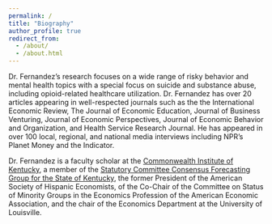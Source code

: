 ```yaml
---
permalink: /
title: "Biography"
author_profile: true
redirect_from: 
  - /about/
  - /about.html
---
```


Dr. Fernandez’s research focuses on a wide range of risky behavior and mental health topics with a special focus on suicide and substance abuse, including opioid-related healthcare utilization. Dr. Fernandez has over 20 articles appearing in well-respected journals such as the the International Economic Review, The Journal of Economic Education, Journal of Business Venturing, Journal of Economic Perspectives, Journal of Economic Behavior and Organization, and Health Service Research Journal. He has appeared in over 100 local, regional, and national media interviews including NPR’s Planet Money and the Indicator.

Dr. Fernandez is a faculty scholar at the [Commonwealth Institute of Kentucky](https://louisville.edu/sphis/departments/cik), a member of the [Statutory Committee Consensus Forecasting Group for the State of Kentucky](https://legislature.ky.gov/Committees/Pages/Committee-Details.aspx?CommitteeRSN=220&CommitteeType=Statutory+Committee), the former President of the American Society of Hispanic Economists, of the Co-Chair of the Committee on Status of Minority Groups in the Economics Profession of the American Economic Association, and the chair of the Economics Department at the University of Louisville.

